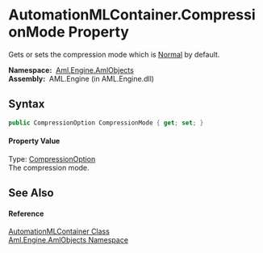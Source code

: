 AutomationMLContainer.CompressionMode Property
==============================================
Gets or sets the compression mode which is [Normal][1] by default.

  **Namespace:**  [Aml.Engine.AmlObjects][2]  
  **Assembly:**  AML.Engine (in AML.Engine.dll)

Syntax
------

```csharp
public CompressionOption CompressionMode { get; set; }
```

#### Property Value
Type: [CompressionOption][1]  
 The compression mode. 

See Also
--------

#### Reference
[AutomationMLContainer Class][3]  
[Aml.Engine.AmlObjects Namespace][2]  

[1]: https://docs.microsoft.com/dotnet/api/system.io.packaging.compressionoption
[2]: ../README.md
[3]: README.md
[4]: https://www.automationml.org
[5]: ../../icons/logoShade.png